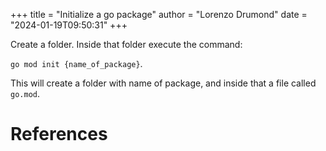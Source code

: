 +++
title = "Initialize a go package"
author = "Lorenzo Drumond"
date = "2024-01-19T09:50:31"
+++


Create a folder. Inside that folder execute the command:

`go mod init {name_of_package}`.

This will create a folder with name of package, and inside that a file called `go.mod`.

# References
